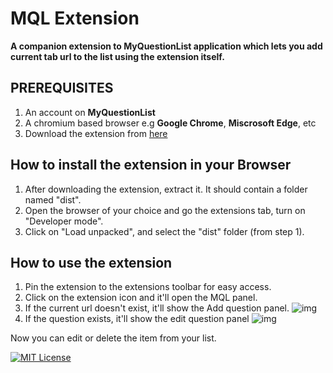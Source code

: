 
# MQL Extension

**A companion extension to MyQuestionList application which lets you add current tab url to the list using the extension itself.**

## PREREQUISITES
1. An account on **MyQuestionList**
2. A chromium based browser e.g **Google Chrome**, **Miscrosoft Edge**, etc
3. Download the extension from [here](https://github.com/Prashant2303/mql-extension/blob/main/tools/Extension.zip)

## How to install the extension in your Browser 
1. After downloading the extension, extract it. It should contain a folder named "dist".
2. Open the browser of your choice and go the extensions tab, turn on "Developer mode".
3. Click on "Load unpacked", and select the "dist" folder (from step 1).

## How to use the extension
1. Pin the extension to the extensions toolbar for easy access.
2. Click on the extension icon and it'll open the MQL panel.
3. If the current url doesn't exist, it'll show the Add question panel. ![img](https://github.com/Prashant2303/mql-extension/blob/main/screenshots/question-doesn't-exist.png)
4. If the question exists, it'll show the edit question panel ![img](https://github.com/Prashant2303/mql-extension/blob/main/screenshots/question-exists.png)

Now you can edit or delete the item from your list.
<br/>

[![MIT License](https://img.shields.io/badge/License-MIT-green.svg)](https://choosealicense.com/licenses/mit/)
